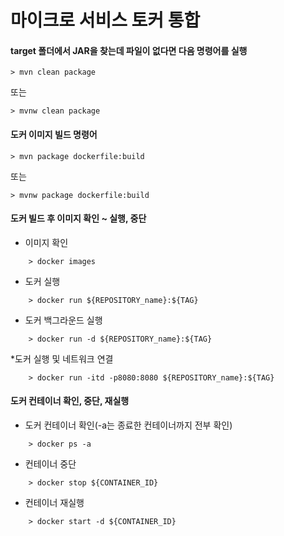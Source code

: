 # 마이크로 서비스 토커 통합


#### target 폴더에서 JAR을 찾는데 파일이 없다면 다음 명령어를 실행

	> mvn clean package

또는

	> mvnw clean package


#### 도커 이미지 빌드 명령어

	> mvn package dockerfile:build

또는

	> mvnw package dockerfile:build
	

#### 도커 빌드 후 이미지 확인 ~ 실행, 중단
* 이미지 확인

```
	> docker images
```
	
* 도커 실행

```
	> docker run ${REPOSITORY_name}:${TAG}
```
* 도커 백그라운드 실행

```
	> docker run -d ${REPOSITORY_name}:${TAG}
```
	
*도커 실행 및 네트워크 연결

```
	> docker run -itd -p8080:8080 ${REPOSITORY_name}:${TAG}
```

#### 도커 컨테이너 확인, 중단, 재실행
* 도커 컨테이너 확인(-a는 종료한 컨테이너까지 전부 확인)

```
	> docker ps -a
```
* 컨테이너 중단
	
```
	> docker stop ${CONTAINER_ID}
```
* 컨테이너 재실행

```
	> docker start -d ${CONTAINER_ID}
```